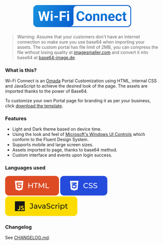 <h2 align="center">
  <img src="https://raw.githubusercontent.com/MinecraftJohn/wifi-connect/c7b20d4265e91d601fb6f1e531d9c90a1ff9ae15/assets/svg/wifi-connect-logo.svg" height="72" alt="Wi-Fi Connect - An Customized Omada Portal"/>
</h2>

> Warning: Assume that your customers don't have an internet connection so make sure you use base64 when importing your assets. The custom portal has file limit of 2MB, you can compress the file without losing quality at [imagesmaller.com](https://www.imagesmaller.com/) and convert it into base64 at [base64-image.de](https://www.base64-image.de/).

### What is this?

Wi-Fi Connect is an [Omada](https://omada.tplinkcloud.com/) Portal Customization using HTML, internal CSS and JavaScript to achieve the desired look of the page. The assets are imported thanks to the power of Base64.

To customize your own Portal page for branding it as per your business, click [download the template](https://github.com/MinecraftJohn/wifi-connect/blob/main/omada-portal-template.html).

### Features

- Light and Dark theme based on device time.
- Using the look and feel of [Microsoft's Windows UI Controls](https://www.figma.com/community/file/1159947337437047524) which conform to the Fluent Design System.
- Supports mobile and large screen sizes.
- Assets imported to page, thanks to base64 method.
- Custom interface and events upon login success.

### Languages used

![HTML](https://raw.githubusercontent.com/MinecraftJohn/MinecraftJohn/0b7814e44ddd80c4105d8d3c98edba4f90d62f34/assets/svg/html.svg)
![CSS](https://raw.githubusercontent.com/MinecraftJohn/MinecraftJohn/0b7814e44ddd80c4105d8d3c98edba4f90d62f34/assets/svg/css.svg)
![JavaScript](https://raw.githubusercontent.com/MinecraftJohn/MinecraftJohn/7b446cb89db20f0427ca35571531cb42b038b3aa/assets/svg/javascript.svg)

### Changelog

See [CHANGELOG.md](https://github.com/MinecraftJohn/wifi-connect/blob/main/CHANGELOG.md).

